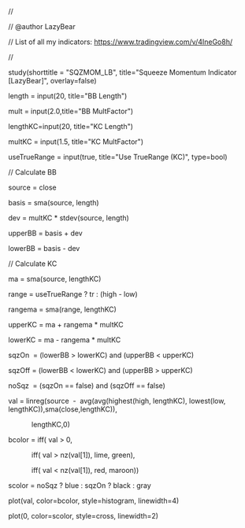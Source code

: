 //

// @author LazyBear

// List of all my indicators: https://www.tradingview.com/v/4IneGo8h/

//

study(shorttitle = "SQZMOM_LB", title="Squeeze Momentum Indicator [LazyBear]", overlay=false)

  

length = input(20, title="BB Length")

mult = input(2.0,title="BB MultFactor")

lengthKC=input(20, title="KC Length")

multKC = input(1.5, title="KC MultFactor")

  

useTrueRange = input(true, title="Use TrueRange (KC)", type=bool)

  

// Calculate BB

source = close

basis = sma(source, length)

dev = multKC * stdev(source, length)

upperBB = basis + dev

lowerBB = basis - dev

  

// Calculate KC

ma = sma(source, lengthKC)

range = useTrueRange ? tr : (high - low)

rangema = sma(range, lengthKC)

upperKC = ma + rangema * multKC

lowerKC = ma - rangema * multKC

  

sqzOn  = (lowerBB > lowerKC) and (upperBB < upperKC)

sqzOff = (lowerBB < lowerKC) and (upperBB > upperKC)

noSqz  = (sqzOn == false) and (sqzOff == false)

  

val = linreg(source  -  avg(avg(highest(high, lengthKC), lowest(low, lengthKC)),sma(close,lengthKC)),

            lengthKC,0)

  

bcolor = iff( val > 0,

            iff( val > nz(val[1]), lime, green),

            iff( val < nz(val[1]), red, maroon))

scolor = noSqz ? blue : sqzOn ? black : gray

plot(val, color=bcolor, style=histogram, linewidth=4)

plot(0, color=scolor, style=cross, linewidth=2)